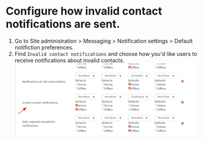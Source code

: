 # Configure how invalid contact notifications are sent.

1. Go to Site administration > Messaging > Notification settings > Default notifiction preferences.
2. Find `Invalid contact notifications` and choose how you'd like users to receive notifications about invalid contacts.
   ![Screenshot](../img/invalid-contact-notifs.png)
